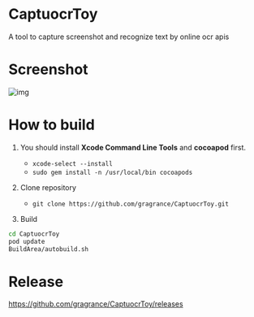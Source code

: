 # CaptuocrToy
A tool to capture screenshot and recognize text by online ocr apis 

# Screenshot
![img](https://raw.githubusercontent.com/gragrance/CaptuocrToy/master/screenshot.gif)

# How to build  
1. You should install **Xcode Command Line Tools** and **cocoapod** first.
    - ```xcode-select --install```
    - ```sudo gem install -n /usr/local/bin cocoapods```  
    
2. Clone repository
    - ```git clone https://github.com/gragrance/CaptuocrToy.git```  
    
3. Build
```bash
cd CaptuocrToy
pod update
BuildArea/autobuild.sh
```

# Release 
https://github.com/gragrance/CaptuocrToy/releases 
